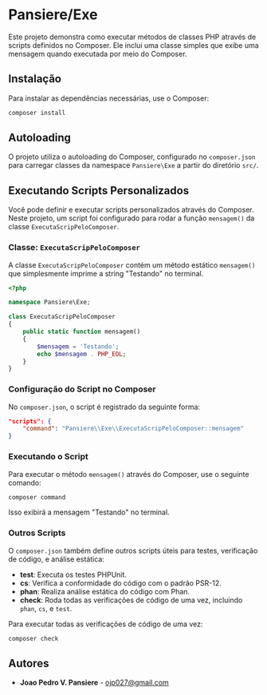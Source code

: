 # Pansiere/Exe

Este projeto demonstra como executar métodos de classes PHP através de scripts definidos no Composer. Ele inclui uma classe simples que exibe uma mensagem quando executada por meio do Composer.

## Instalação

Para instalar as dependências necessárias, use o Composer:

```bash
composer install
```

## Autoloading

O projeto utiliza o autoloading do Composer, configurado no `composer.json` para carregar classes da namespace `Pansiere\Exe` a partir do diretório `src/`.

## Executando Scripts Personalizados

Você pode definir e executar scripts personalizados através do Composer. Neste projeto, um script foi configurado para rodar a função `mensagem()` da classe `ExecutaScripPeloComposer`.

### Classe: `ExecutaScripPeloComposer`

A classe `ExecutaScripPeloComposer` contém um método estático `mensagem()` que simplesmente imprime a string "Testando" no terminal.

```php
<?php

namespace Pansiere\Exe;

class ExecutaScripPeloComposer
{
    public static function mensagem()
    {
        $mensagem = 'Testando';
        echo $mensagem . PHP_EOL;
    }
}
```

### Configuração do Script no Composer

No `composer.json`, o script é registrado da seguinte forma:

```json
"scripts": {
    "command": "Pansiere\\Exe\\ExecutaScripPeloComposer::mensagem"
}
```

### Executando o Script

Para executar o método `mensagem()` através do Composer, use o seguinte comando:

```bash
composer command
```

Isso exibirá a mensagem "Testando" no terminal.

### Outros Scripts

O `composer.json` também define outros scripts úteis para testes, verificação de código, e análise estática:

- **test**: Executa os testes PHPUnit.
- **cs**: Verifica a conformidade do código com o padrão PSR-12.
- **phan**: Realiza análise estática do código com Phan.
- **check**: Roda todas as verificações de código de uma vez, incluindo `phan`, `cs`, e `test`.

Para executar todas as verificações de código de uma vez:

```bash
composer check
```

## Autores

- **Joao Pedro V. Pansiere** - [ojp027@gmail.com](mailto:ojp027@gmail.com)
